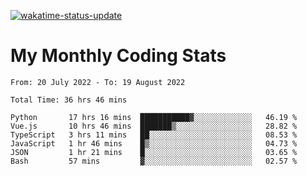 [![wakatime-status-update](https://github.com/noopurphalak/noopurphalak/workflows/wakatime-status-update/badge.svg)](https://github.com/noopurphalak/noopurphalak/actions/workflows/main.yml)

# My Monthly Coding Stats

<!--START_SECTION:waka-->

```text
From: 20 July 2022 - To: 19 August 2022

Total Time: 36 hrs 46 mins

Python       17 hrs 16 mins  ███████████▓░░░░░░░░░░░░░   46.19 %
Vue.js       10 hrs 46 mins  ███████▒░░░░░░░░░░░░░░░░░   28.82 %
TypeScript   3 hrs 11 mins   ██░░░░░░░░░░░░░░░░░░░░░░░   08.53 %
JavaScript   1 hr 46 mins    █▒░░░░░░░░░░░░░░░░░░░░░░░   04.73 %
JSON         1 hr 21 mins    █░░░░░░░░░░░░░░░░░░░░░░░░   03.65 %
Bash         57 mins         ▓░░░░░░░░░░░░░░░░░░░░░░░░   02.57 %
```

<!--END_SECTION:waka-->
